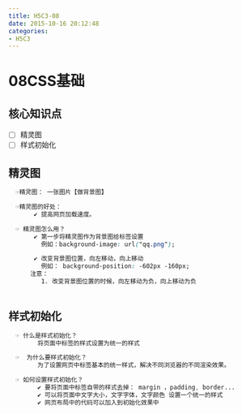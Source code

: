 ```yaml
---
title: H5C3-08
date: 2015-10-16 20:12:48
categories: 
- H5C3
---
```


# 08CSS基础

## 核心知识点

- [ ] 精灵图
- [ ] 样式初始化

## 精灵图

```css
  ☞精灵图： 一张图片【做背景图】

  ☞精灵图的好处：
	   ✔ 提高网页加载速度。

  ☞ 精灵图怎么用？
	   ✔ 第一步将精灵图作为背景图给标签设置
		 例如：background-image: url("qq.png");

	   ✔ 改变背景图位置，向左移动，向上移动 
		 例如： background-position: -602px -160px;
	  注意：
		 1. 改变背景图位置的时候，向左移动为负，向上移动为负
      
```

## 样式初始化

```css
  ☞ 什么是样式初始化？
		将页面中标签的样式设置为统一的样式

  ☞  为什么要样式初始化？
		为了设置网页中标签基本的统一样式，解决不同浏览器的不同渲染效果。

  ☞ 如何设置样式初始化？
	  	✔ 要将页面中标签自带的样式去掉： margin ，padding, border...
		✔ 可以将页面中文字大小，文字字体，文字颜色 设置一个统一的样式
		✔ 网页布局中的代码可以加入到初始化效果中
  
```

